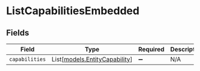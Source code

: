 # ListCapabilitiesEmbedded


## Fields

| Field                                                          | Type                                                           | Required                                                       | Description                                                    |
| -------------------------------------------------------------- | -------------------------------------------------------------- | -------------------------------------------------------------- | -------------------------------------------------------------- |
| `capabilities`                                                 | List[[models.EntityCapability](../models/entitycapability.md)] | :heavy_minus_sign:                                             | N/A                                                            |